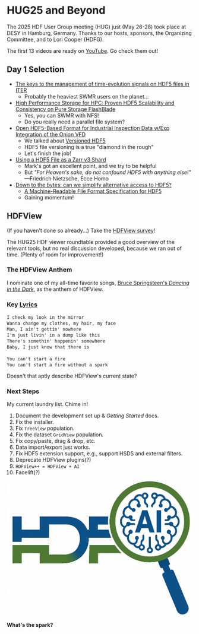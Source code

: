 # HUG25 and Beyond

The 2025 HDF User Group meeting (HUG) just (May 26-28) took place at DESY in Hamburg, Germany.
Thanks to our hosts, sponsors, the Organizing Committee, and to Lori Cooper (HDFG).

The first 13 videos are ready on [YouTube](https://www.youtube.com/watch?v=dyQx-OSnGbk&list=PLPyhR4PdEeGa5xkurCDaLZ5S4ppN_Z86w). Go check them out!

## Day 1 Selection

- [The keys to the management of time-evolution signals on HDF5 files in ITER](https://www.youtube.com/watch?v=emCQM_CtBgQ&list=PLPyhR4PdEeGa5xkurCDaLZ5S4ppN_Z86w&index=3)
  - Probably the heaviest SWMR users on the planet...
- [High Performance Storage for HPC: Proven HDF5 Scalability and Consistency on Pure Storage FlashBlade](https://www.youtube.com/watch?v=YaSZ4hA1mvE&list=PLPyhR4PdEeGa5xkurCDaLZ5S4ppN_Z86w&index=5)
  - Yes, you can SWMR with NFS!
  - Do you really need a parallel file system?
- [Open HDF5-Based Format for Industrial Inspection Data w/Exp Integration of the Onion VFD](https://www.youtube.com/watch?v=Z3qUenGC-OQ&list=PLPyhR4PdEeGa5xkurCDaLZ5S4ppN_Z86w&index=8)
  - We talked about [Versioned HDF5](https://github.com/HDFGroup/hdf-clinic/tree/main/2024-10-29)
  - HDF5 file versioning is a true "diamond in the rough"
  - Let's finish the job!
- [Using a HDF5 File as a Zarr v3 Shard](https://www.youtube.com/watch?v=c4b_yfIeHJc&list=PLPyhR4PdEeGa5xkurCDaLZ5S4ppN_Z86w&index=9)
  - Mark's got an excellent point, and we try to be helpful
  - But *"For Heaven's sake, do not confound HDF5 with anything else!"*
—Friedrich Nietzsche, Ecce Homo
- [Down to the bytes: can we simplify alternative access to HDF5?](https://www.youtube.com/watch?v=EgtAiYslNGg&list=PLPyhR4PdEeGa5xkurCDaLZ5S4ppN_Z86w&index=13)
  - [A Machine-Readable File Format Specification for HDF5](https://github.com/HDFGroup/hdf-clinic/blob/main/2025-04-01/A%20Machine-Readable%20File%20Format%20Specification%20for%20HDF5.md)
  - Gaining momentum!

## HDFView

(If you haven't done so already...) Take the [HDFView survey](https://forms.office.com/r/anbMgVaXyF)!

The HUG25 HDF viewer roundtable provided a good overview of the relevant tools, but no real discussion developed, because we ran out of time. (Plenty of room for improvement!)

### The HDFView Anthem

I nominate one of my all-time favorite songs, [Bruce Springsteen's *Dancing in the Dark*](https://www.youtube.com/watch?v=129kuDCQtHs), as the anthem of HDFView.

### Key [Lyrics](https://lyrics.lyricfind.com/lyrics/bruce-springsteen-dancing-in-the-dark)

```
I check my look in the mirror
Wanna change my clothes, my hair, my face
Man, I ain't gettin' nowhere
I'm just livin' in a dump like this
There's somethin' happenin' somewhere
Baby, I just know that there is

You can't start a fire
You can't start a fire without a spark
```

Doesn't that aptly describe HDFView's current state?

### Next Steps

My current laundry list. Chime in!

1. Document the development set up & *Getting Started* docs.
2. Fix the installer.
3. Fix `TreeView` population.
4. Fix the dataset `GridView` population.
5. Fix copy/paste, drag & drop, etc.
6. Data import/export just works.
7. Fix HDF5 extension support, e.g., support HSDS and external filters.
8. Deprecate HDFView plugins(?)
9. `HDFView++ = HDFView + AI`
10. Facelift(?)

![HDFView++](./HDFViewAI.png)

**What's the spark?**